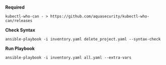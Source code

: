 **Required**
```
kubectl-who-can - > https://github.com/aquasecurity/kubectl-who-can/releases
```

**Check Syntax**
```
ansible-playbook -i inventory.yaml delete_project.yaml --syntax-check
```
**Run Playbook**
```
ansible-playbook -i inventory.yaml all.yaml --extra-vars
```
